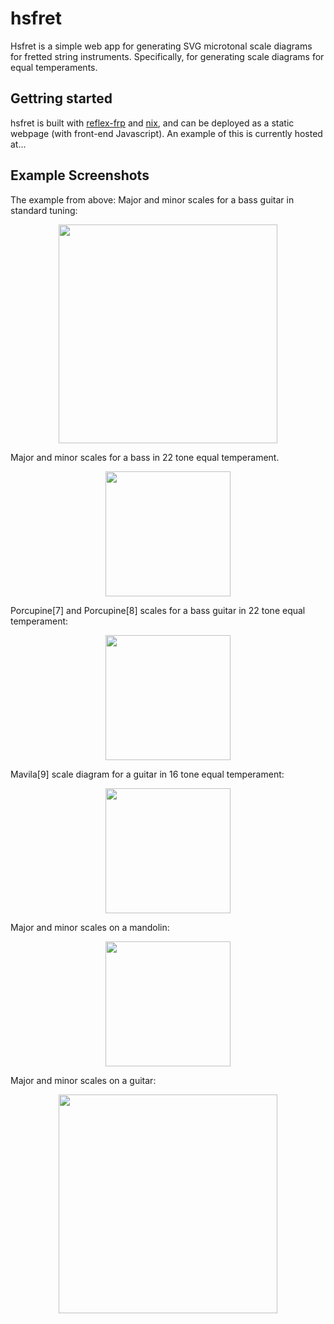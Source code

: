 # hsfret
Hsfret is a simple web app for generating SVG microtonal scale diagrams for fretted string instruments. Specifically, for generating scale diagrams for equal temperaments. 

Gettring started
----------------

hsfret is built with [reflex-frp](https://reflex-frp.org/) and [nix](https://github.com/NixOS/nix), and can be deployed as a static webpage (with front-end  Javascript). An example of this is currently hosted at... 

Example Screenshots
-------------------

The example from above: Major and minor scales for a bass guitar in standard tuning:

<p align="center"><img src="img/hsfret_screenshot.png" width=350></p>

Major and minor scales for a bass in 22 tone equal temperament.

<p align="center"><img src="img/hsfret_screenshot2.png" width=200></p>

Porcupine[7] and Porcupine[8] scales for a bass guitar in 22 tone equal temperament:

<p align="center"><img src="img/hsfret_screenshot3.png" width=200></p>

Mavila[9] scale diagram for a guitar in 16 tone equal temperament:

<p align="center"><img src="img/hsfret_16.png" width=200></p>

Major and minor scales on a mandolin:

<p align="center"><img src="img/hsfret_mandolin_maj_min.png" width=200></p>

Major and minor scales on a guitar:

<p align="center"><img src="img/hsfret_guitar_maj_min.png" width=350></p>
